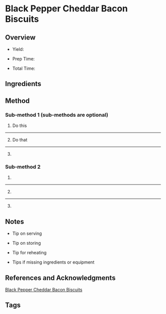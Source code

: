 # Black Pepper Cheddar Bacon Biscuits

## Overview

- Yield:

- Prep Time:

- Total Time:

## Ingredients



## Method

### Sub-method 1 (sub-methods are optional)

1. Do this
---
2. Do that
---
3.

### Sub-method 2

1.
---
2.
---
3.

## Notes

- Tip on serving

- Tip on storing

- Tip for reheating

- Tips if missing ingredients or equipment

## References and Acknowledgments

[Black Pepper Cheddar Bacon Biscuits](https://damndelicious.net/2018/08/21/black-pepper-cheddar-bacon-biscuits/)

## Tags



